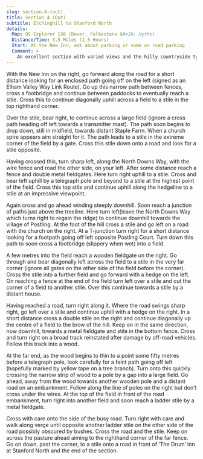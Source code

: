 ```yaml
---
slug: section-4-(out)
title: Section 4 (Out)
subtitle: Etchinghill to Stanford North
details:
  Map: OS Explorer 138 (Dover, Folkestone &#x26; Hythe)
  Distance/Time: 3.5 Miles (1.5 Hours)
  Start: At the New Inn; ask about parking or some on road parking
  Comment: >
    An excellent section with varied views and the hilly countryside typical of the downs; some stiles.
---
```

With the New Inn on the right, go forward along the road for a short distance looking for an enclosed path going off on the left (signed as an Elham Valley Way Link Route). Go up this narrow path between fences, cross a footbridge and continue between paddocks to eventually reach a stile. Cross this to continue diagonally uphill across a field to a stile in the top righthand corner.

Over the stile, bear right, to continue across a large field (ignore a cross path heading off left towards a transmitter mast). The path soon begins to drop down, still in midfield, towards distant Staple Farm. When a church spire appears aim straight for it. The path leads to a stile in the extreme corner of the field by a gate. Cross this stile down onto a road and look for a stile opposite.

Having crossed this, turn sharp left, along the North Downs Way, with the wire fence and road the other side, on your left. After some distance reach a fence and double metal fieldgates. Here turn right uphill to a stile. Cross and bear left uphill by a telegraph pole and beyond to a stile at the highest point of the field. Cross this top stile and continue uphill along the hedgeline to a stile at an impressive viewpoint.

Again cross and go ahead winding steeply downhill. Soon reach a junction of paths just above the treeline. Here turn left(leave the North Downs Way which turns right to regain the ridge) to continue downhill towards the village of Postling. At the foot of the hill cross a stile and go left on a road with the church on the right. At a T-junction turn right for a short distance looking for a footpath going off left opposite Postling Court. Turn down this path to soon cross a footbridge (slippery when wet) into a field.

A few metres into the field reach a wooden fieldgate on the right. Go through and bear diagonally left across the field to a stile in the very far corner (ignore all gates on the other side of the field before the corner). Cross the stile into a further field and go forward with a hedge on the left. On reaching a fence at the end of the field turn left over a stile and cut the corner of a field to another stile. Over this continue towards a stile by a distant house.

Having reached a road, turn right along it. Where the road swings sharp right, go left over a stile and continue uphill with a hedge on the right. In a short distance cross a double stile on the right and continue diagonally up the centre of a field to the brow of the hill. Keep on in the same direction, now downhill, towards a metal fieldgate and stile in the bottom fence. Cross and turn right on a broad track reinstated after damage by off-road vehicles. Follow this track into a wood.

At the far end, as the wood begins to thin to a point some fifty metres before a telegraph pole, look carefully for a feint path going off left (hopefully marked by yellow tape on a tree branch). Turn onto this quickly crossing the narrow strip of wood to a pole by a gap into a large field. Go ahead, away from the wood towards another wooden pole and a distant road on an embankment. Follow along the line of poles on the right but don’t cross under the wires. At the top of the field in front of the road embankment, turn right into another field and soon reach a ladder stile by a metal fieldgate.

Cross with care onto the side of the busy road. Turn right with care and walk along verge until opposite another ladder stile on the other side of the road possibly obscured by bushes. Cross the road and the stile. Keep on across the pasture ahead aiming to the righthand corner of the far fence. Go on down, past the corner, to a stile onto a road in front of ‘The Drum’ inn at Stanford North and the end of the section.

